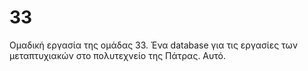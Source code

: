 # 33
Ομαδική εργασία της ομάδας 33. Ένα database για τις εργασίες των μεταπτυχιακών στο πολυτεχνείο της Πάτρας. Αυτό.
